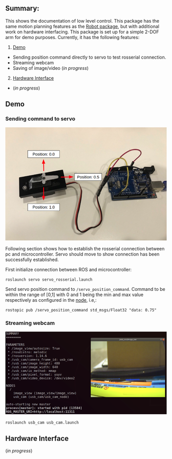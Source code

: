 ## Summary:

This shows the documentation of low level control. This package has the same motion planning features as the [Robot package](https://github.com/nyangshawbin/ws_moveit/tree/master/robot), but with additional work on hardware interfacing. This package is set up for a simple 2-DOF arm for demo purposes. Currently, it has the following features:

1. [Demo](#demo)
  * Sending position command directly to servo to test rosserial connection. 
  * Streaming webcam
  * Saving of image/video (*in progress*)
 
2. [Hardware Interface](#hardware-interface)
  * (*in progress*)

## Demo
### Sending command to servo

![microcontroller](https://github.com/nyangshawbin/ws_moveit/blob/master/arm/hardware/servo/images/servo.png)

Following section shows how to establish the rosserial connection between pc and microcontroller. Servo should move to show connection has been successfully established.

First initialize connection between ROS and microcontroller:
```
roslaunch servo servo_rosserial.launch
```

Send servo position command to `/servo_position_command`. Command to be within the range of [0,1] with 0 and 1 being the min and max value respectively as configured in the [node](https://github.com/nyangshawbin/ws_moveit/blob/d7b1760fbd5dd7b9577fccc9010608f5222a2b4d/hardware/servo/arduino_servo/servo_ros/servo_ros.ino#L17), i.e,:
```
rostopic pub /servo_position_command std_msgs/Float32 "data: 0.75" 
```


### Streaming webcam

![streaming camera feed](https://github.com/nyangshawbin/ws_moveit/blob/master/arm/hardware/usb_cam/images/webcam.png)
```
roslaunch usb_cam usb_cam.launch
```


## Hardware Interface

(*in progress*)

